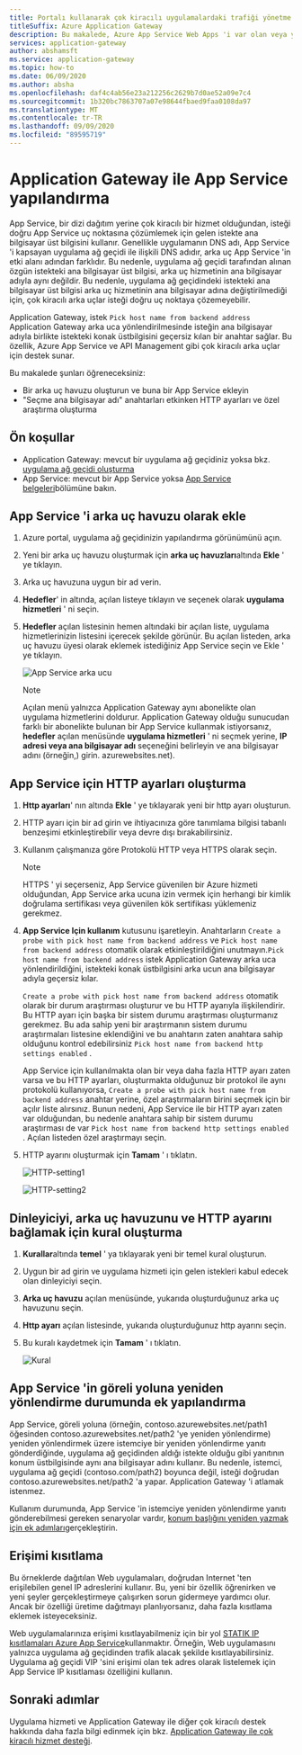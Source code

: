 ```yaml
---
title: Portalı kullanarak çok kiracılı uygulamalardaki trafiği yönetme
titleSuffix: Azure Application Gateway
description: Bu makalede, Azure App Service Web Apps 'i var olan veya yeni bir uygulama ağ geçidinde arka uç havuzunda üye olarak yapılandırma hakkında rehberlik sunulmaktadır.
services: application-gateway
author: abshamsft
ms.service: application-gateway
ms.topic: how-to
ms.date: 06/09/2020
ms.author: absha
ms.openlocfilehash: daf4c4ab56e23a212256c2629b7d0ae52a09e7c4
ms.sourcegitcommit: 1b320bc7863707a07e98644fbaed9faa0108da97
ms.translationtype: MT
ms.contentlocale: tr-TR
ms.lasthandoff: 09/09/2020
ms.locfileid: "89595719"
---
```

# <a name="configure-app-service-with-application-gateway"></a>Application Gateway ile App Service yapılandırma

App Service, bir dizi dağıtım yerine çok kiracılı bir hizmet olduğundan, isteği doğru App Service uç noktasına çözümlemek için gelen istekte ana bilgisayar üst bilgisini kullanır. Genellikle uygulamanın DNS adı, App Service 'i kapsayan uygulama ağ geçidi ile ilişkili DNS adıdır, arka uç App Service 'in etki alanı adından farklıdır. Bu nedenle, uygulama ağ geçidi tarafından alınan özgün istekteki ana bilgisayar üst bilgisi, arka uç hizmetinin ana bilgisayar adıyla aynı değildir. Bu nedenle, uygulama ağ geçidindeki istekteki ana bilgisayar üst bilgisi arka uç hizmetinin ana bilgisayar adına değiştirilmediği için, çok kiracılı arka uçlar isteği doğru uç noktaya çözemeyebilir.

Application Gateway, istek `Pick host name from backend address` Application Gateway arka uca yönlendirilmesinde isteğin ana bilgisayar adıyla birlikte istekteki konak üstbilgisini geçersiz kılan bir anahtar sağlar. Bu özellik, Azure App Service ve API Management gibi çok kiracılı arka uçlar için destek sunar. 

Bu makalede şunları öğreneceksiniz:

- Bir arka uç havuzu oluşturun ve buna bir App Service ekleyin
- "Seçme ana bilgisayar adı" anahtarları etkinken HTTP ayarları ve özel araştırma oluşturma

## <a name="prerequisites"></a>Ön koşullar

- Application Gateway: mevcut bir uygulama ağ geçidiniz yoksa bkz. [uygulama ağ geçidi oluşturma](https://docs.microsoft.com/azure/application-gateway/quick-create-portal)
- App Service: mevcut bir App Service yoksa [App Service belgeleri](https://docs.microsoft.com/azure/app-service/)bölümüne bakın.

## <a name="add-app-service-as-backend-pool"></a>App Service 'i arka uç havuzu olarak ekle

1. Azure portal, uygulama ağ geçidinizin yapılandırma görünümünü açın.

2. Yeni bir arka uç havuzu oluşturmak için **arka uç havuzları**altında **Ekle** ' ye tıklayın.

3. Arka uç havuzuna uygun bir ad verin. 

4. **Hedefler**' in altında, açılan listeye tıklayın ve seçenek olarak **uygulama hizmetleri** ' ni seçin.

5. **Hedefler** açılan listesinin hemen altındaki bir açılan liste, uygulama hizmetlerinizin listesini içerecek şekilde görünür. Bu açılan listeden, arka uç havuzu üyesi olarak eklemek istediğiniz App Service seçin ve Ekle ' ye tıklayın.

   ![App Service arka ucu](./media/configure-web-app-portal/backendpool.png)
   
   > [!NOTE]
   > Açılan menü yalnızca Application Gateway aynı abonelikte olan uygulama hizmetlerini doldurur. Application Gateway olduğu sunucudan farklı bir abonelikte bulunan bir App Service kullanmak istiyorsanız, **hedefler** açılan menüsünde **uygulama hizmetleri** ' ni seçmek yerine, **IP adresi veya ana bilgisayar adı** seçeneğini belirleyin ve ana bilgisayar adını (örneğin,) girin. azurewebsites.net).

## <a name="create-http-settings-for-app-service"></a>App Service için HTTP ayarları oluşturma

1. **Http ayarları**' nın altında **Ekle** ' ye tıklayarak yeni bir http ayarı oluşturun.

2. HTTP ayarı için bir ad girin ve ihtiyacınıza göre tanımlama bilgisi tabanlı benzeşimi etkinleştirebilir veya devre dışı bırakabilirsiniz.

3. Kullanım çalışmanıza göre Protokolü HTTP veya HTTPS olarak seçin. 

   > [!NOTE]
   > HTTPS ' yi seçerseniz, App Service güvenilen bir Azure hizmeti olduğundan, App Service arka ucuna izin vermek için herhangi bir kimlik doğrulama sertifikası veya güvenilen kök sertifikası yüklemeniz gerekmez.

4. **App Service Için kullanım** kutusunu işaretleyin. Anahtarların  `Create a probe with pick host name from backend address` ve `Pick host name from backend address` otomatik olarak etkinleştirildiğini unutmayın.`Pick host name from backend address` istek Application Gateway arka uca yönlendirildiğini, istekteki konak üstbilgisini arka ucun ana bilgisayar adıyla geçersiz kılar.  

   `Create a probe with pick host name from backend address` otomatik olarak bir durum araştırması oluşturur ve bu HTTP ayarıyla ilişkilendirir. Bu HTTP ayarı için başka bir sistem durumu araştırması oluşturmanız gerekmez. Bu ada sahip yeni bir araştırmanın <HTTP Setting name> <Unique GUID> sistem durumu araştırmaları listesine eklendiğini ve bu anahtarın zaten anahtara sahip olduğunu kontrol edebilirsiniz `Pick host name from backend http settings enabled` .

   App Service için kullanılmakta olan bir veya daha fazla HTTP ayarı zaten varsa ve bu HTTP ayarları, oluşturmakta olduğunuz bir protokol ile aynı protokolü kullanıyorsa, `Create a probe with pick host name from backend address` anahtar yerine, özel araştırmaların birini seçmek için bir açılır liste alırsınız. Bunun nedeni, App Service ile bir HTTP ayarı zaten var olduğundan, bu nedenle anahtara sahip bir sistem durumu araştırması de var `Pick host name from backend http settings enabled` . Açılan listeden özel araştırmayı seçin.

5. HTTP ayarını oluşturmak için **Tamam** ' ı tıklatın.

   ![HTTP-setting1](./media/configure-web-app-portal/http-setting1.png)

   ![HTTP-setting2](./media/configure-web-app-portal/http-setting2.png)



## <a name="create-rule-to-tie-the-listener-backend-pool-and-http-setting"></a>Dinleyiciyi, arka uç havuzunu ve HTTP ayarını bağlamak için kural oluşturma

1. **Kurallar**altında **temel** ' ya tıklayarak yeni bir temel kural oluşturun.

2. Uygun bir ad girin ve uygulama hizmeti için gelen istekleri kabul edecek olan dinleyiciyi seçin.

3. **Arka uç havuzu** açılan menüsünde, yukarıda oluşturduğunuz arka uç havuzunu seçin.

4. **Http ayarı** açılan listesinde, yukarıda oluşturduğunuz http ayarını seçin.

5. Bu kuralı kaydetmek için **Tamam** ' ı tıklatın.

   ![Kural](./media/configure-web-app-portal/rule.png)

## <a name="additional-configuration-in-case-of-redirection-to-app-services-relative-path"></a>App Service 'in göreli yoluna yeniden yönlendirme durumunda ek yapılandırma

App Service, göreli yoluna (örneğin, contoso.azurewebsites.net/path1 öğesinden contoso.azurewebsites.net/path2 'ye yeniden yönlendirme) yeniden yönlendirmek üzere istemciye bir yeniden yönlendirme yanıtı gönderdiğinde, uygulama ağ geçidinden aldığı istekte olduğu gibi yanıtının konum üstbilgisinde aynı ana bilgisayar adını kullanır. Bu nedenle, istemci, uygulama ağ geçidi (contoso.com/path2) boyunca değil, isteği doğrudan contoso.azurewebsites.net/path2 'a yapar. Application Gateway 'i atlamak istenmez.

Kullanım durumunda, App Service 'in istemciye yeniden yönlendirme yanıtı gönderebilmesi gereken senaryolar vardır, [konum başlığını yeniden yazmak için ek adımları](https://docs.microsoft.com/azure/application-gateway/troubleshoot-app-service-redirection-app-service-url#sample-configuration)gerçekleştirin.

## <a name="restrict-access"></a>Erişimi kısıtlama

Bu örneklerde dağıtılan Web uygulamaları, doğrudan Internet 'ten erişilebilen genel IP adreslerini kullanır. Bu, yeni bir özellik öğrenirken ve yeni şeyler gerçekleştirmeye çalışırken sorun gidermeye yardımcı olur. Ancak bir özelliği üretime dağıtmayı planlıyorsanız, daha fazla kısıtlama eklemek isteyeceksiniz.

Web uygulamalarınıza erişimi kısıtlayabilmeniz için bir yol [STATIK IP kısıtlamaları Azure App Service](../app-service/app-service-ip-restrictions.md)kullanmaktır. Örneğin, Web uygulamasını yalnızca uygulama ağ geçidinden trafik alacak şekilde kısıtlayabilirsiniz. Uygulama ağ geçidi VIP 'sini erişimi olan tek adres olarak listelemek için App Service IP kısıtlaması özelliğini kullanın.

## <a name="next-steps"></a>Sonraki adımlar

Uygulama hizmeti ve Application Gateway ile diğer çok kiracılı destek hakkında daha fazla bilgi edinmek için bkz. [Application Gateway ile çok kiracılı hizmet desteği](https://docs.microsoft.com/azure/application-gateway/application-gateway-web-app-overview).
